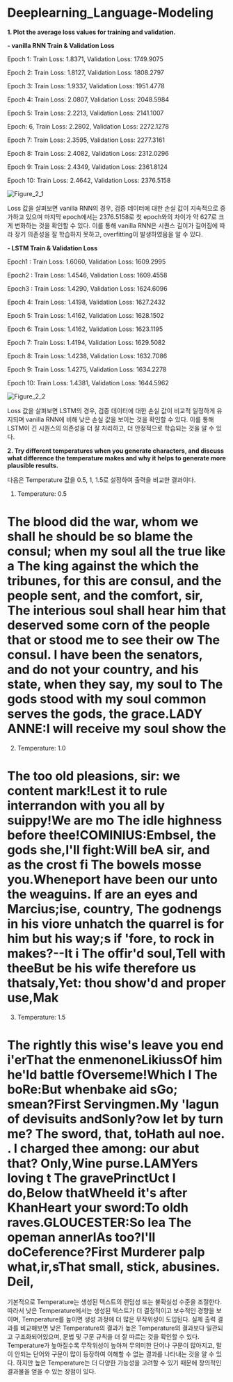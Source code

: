 # Deeplearning_Language-Modeling


**1. Plot the average loss values for training and validation.**

**- vanilla RNN Train & Validation Loss**

Epoch 1: Train Loss: 1.8371, Validation Loss: 1749.9075

Epoch 2: Train Loss: 1.8127, Validation Loss: 1808.2797

Epoch 3: Train Loss: 1.9337, Validation Loss: 1951.4778

Epoch 4: Train Loss: 2.0807, Validation Loss: 2048.5984

Epoch  5: Train Loss: 2.2213, Validation Loss: 2141.1007

Epoch: 6, Train Loss: 2.2802, Validation Loss: 2272.1278

Epoch 7: Train Loss: 2.3595, Validation Loss: 2277.3161

Epoch 8: Train Loss: 2.4082, Validation Loss: 2312.0296

Epoch 9: Train Loss: 2.4349, Validation Loss: 2361.8124

Epoch 10: Train Loss: 2.4642, Validation Loss: 2376.5158

![Figure_2_1](https://github.com/NayunKim25/Deeplearning_Language-Modeling/assets/144984333/613030d3-017c-4b17-a9e8-bde813fb63da)

Loss 값을 살펴보면 vanilla RNN의 경우, 검증 데이터에 대한 손실 값이 지속적으로 증가하고 있으며 마지막 epoch에서는 2376.5158로 첫 epoch와의 차이가 약 627로 크게 변화하는 것을 확인할 수 있다.
이를 통해 vanilla RNN은 시퀀스 길이가 길어짐에 따라 장기 의존성을 잘 학습하지 못하고, overfitting이 발생하였음을 알 수 있다.


**- LSTM Train & Validation Loss**

Epoch1 : Train Loss: 1.6060, Validation Loss: 1609.2995

Epoch2 : Train Loss: 1.4546, Validation Loss: 1609.4558

Epoch3 : Train Loss: 1.4290, Validation Loss: 1624.6096

Epoch 4: Train Loss: 1.4198, Validation Loss: 1627.2432

Epoch 5: Train Loss: 1.4162, Validation Loss: 1628.1502

Epoch 6: Train Loss: 1.4162, Validation Loss: 1623.1195

Epoch 7: Train Loss: 1.4194, Validation Loss: 1629.5082

Epoch 8: Train Loss: 1.4238, Validation Loss: 1632.7086

Epoch 9: Train Loss: 1.4275, Validation Loss: 1634.2278

Epoch 10: Train Loss: 1.4381, Validation Loss: 1644.5962

![Figure_2_2](https://github.com/NayunKim25/Deeplearning_Language-Modeling/assets/144984333/2a046730-97dd-478d-b2d0-9ffe33e61bfb)

Loss 값을 살펴보면 LSTM의 경우, 검증 데이터에 대한 손실 값이 비교적 일정하게 유지되며 vanilla RNN에 비해 낮은 손실 값을 보이는 것을 확인할 수 있다.
이를 통해 LSTM이 긴 시퀀스의 의존성을 더 잘 처리하고, 더 안정적으로 학습되는 것을 알 수 있다.




**2. Try different temperatures when you generate characters, and discuss what difference the temperature makes and why it helps to generate more plausible results.**

다음은 Temperature 값을 0.5, 1, 1.5로 설정하여 출력을 비교한 결과이다.

1) Temperature: 0.5
   
The blood did the war, whom we shall he should be so blame the consul; when my soul all the true like a 
The king against the which the tribunes, for this are consul, and the people sent, and the comfort, sir,
The interious soul shall hear him that deserved some corn of the people that or stood me to see their ow
The consul. I have been the senators, and do not your country, and his state, when they say, my soul to 
The gods stood with my soul common serves the gods, the grace.LADY ANNE:I will receive my soul show the 
==========================================================================================================

2) Temperature: 1.0
   
The too old pleasions, sir: we content mark!Lest it to rule interrandon with you all by suippy!We are mo
The idle highness before thee!COMINIUS:Embsel, the gods she,I'll fight:Will beA sir, and as the crost fi
The bowels mosse you.Wheneport have been our unto the weaguins. If are an eyes and Marcius;ise, country,
The godnengs in his viore unhatch the quarrel is for him but his way;s if 'fore, to rock in makes?--It i
The offir'd soul,Tell with theeBut be his wife therefore us thatsaly,Yet: thou show'd and proper use,Mak
==========================================================================================================

3) Temperature: 1.5
   
The rightly this wise's leave you end i'erThat the enmenoneLikiussOf him he'ld battle fOverseme!Which I 
The boRe:But whenbake aid sGo; smean?First Servingmen.My 'lagun of devisuits andSonly?ow let by turn me?
The sword, that, toHath aul noe. . I charged thee among: our abut that? Only,Wine purse.LAMYers loving t
The gravePrinctUct I do,Below thatWheeld it's after KhanHeart your sword:To oldh raves.GLOUCESTER:So lea
The opeman annerIAs too?I'll doCeference?First Murderer palp what,ir,sThat small, stick, abusines. Deil,
==========================================================================================================

기본적으로 Temperature는 생성된 텍스트의 랜덤성 또는 불확실성 수준을 조절한다. 
따라서 낮은 Temperature에서는 생성된 텍스트가 더 결정적이고 보수적인 경향을 보이며, Temperature를 높이면 생성 과정에 더 많은 무작위성이 도입된다.
실제 출력 결과를 비교해보면 낮은 Temperature의 결과가 높은 Temperature의 결과보다 일관되고 구조화되어있으며, 문법 및 구문 규칙을 더 잘 따르는 것을 확인할 수 있다.
Temperature가 높아질수록 무작위성이 높아져 무의미한 단어나 구문이 많아지고, 말이 안되는 단어와 구문이 많이 등장하여 이해할 수 없는 결과를 나타내는 것을 알 수 있다.
하지만 높은 Temperature는 더 다양한 가능성을 고려할 수 있기 때문에 창의적인 결과물을 얻을 수 있는 장점이 있다.
